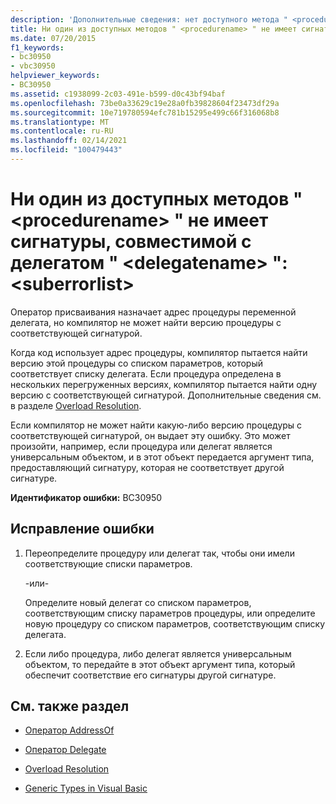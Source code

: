 ```yaml
---
description: 'Дополнительные сведения: нет доступного метода " <procedurename> " с сигнатурой, совместимой с делегатом " <delegatename> ":<suberrorlist>'
title: Ни один из доступных методов " <procedurename> " не имеет сигнатуры, совместимой с делегатом " <delegatename> ":<suberrorlist>
ms.date: 07/20/2015
f1_keywords:
- bc30950
- vbc30950
helpviewer_keywords:
- BC30950
ms.assetid: c1938099-2c03-491e-b599-d0c43bf94baf
ms.openlocfilehash: 73be0a33629c19e28a0fb39828604f23473df29a
ms.sourcegitcommit: 10e719780594efc781b15295e499c66f316068b8
ms.translationtype: MT
ms.contentlocale: ru-RU
ms.lasthandoff: 02/14/2021
ms.locfileid: "100479443"
---
```

# <a name="no-accessible-method-procedurename-has-a--signature-compatible-with-delegate-delegatenamesuberrorlist"></a>Ни один из доступных методов " \<procedurename> " не имеет сигнатуры, совместимой с делегатом " \<delegatename> ":\<suberrorlist>

Оператор присваивания назначает адрес процедуры переменной делегата, но компилятор не может найти версию процедуры с соответствующей сигнатурой.  
  
 Когда код использует адрес процедуры, компилятор пытается найти версию этой процедуры со списком параметров, который соответствует списку делегата. Если процедура определена в нескольких перегруженных версиях, компилятор пытается найти одну версию с соответствующей сигнатурой. Дополнительные сведения см. в разделе [Overload Resolution](../programming-guide/language-features/procedures/overload-resolution.md).  
  
 Если компилятор не может найти какую-либо версию процедуры с соответствующей сигнатурой, он выдает эту ошибку. Это может произойти, например, если процедура или делегат является универсальным объектом, и в этот объект передается аргумент типа, предоставляющий сигнатуру, которая не соответствует другой сигнатуре.  
  
 **Идентификатор ошибки:** BC30950  
  
## <a name="to-correct-this-error"></a>Исправление ошибки  
  
1. Переопределите процедуру или делегат так, чтобы они имели соответствующие списки параметров.  
  
     -или-  
  
     Определите новый делегат со списком параметров, соответствующим списку параметров процедуры, или определите новую процедуру со списком параметров, соответствующим списку делегата.  
  
2. Если либо процедура, либо делегат является универсальным объектом, то передайте в этот объект аргумент типа, который обеспечит соответствие его сигнатуры другой сигнатуре.  
  
## <a name="see-also"></a>См. также раздел

- [Оператор AddressOf](../language-reference/operators/addressof-operator.md)
- [Оператор Delegate](../language-reference/statements/delegate-statement.md)

- [Overload Resolution](../programming-guide/language-features/procedures/overload-resolution.md)
- [Generic Types in Visual Basic](../programming-guide/language-features/data-types/generic-types.md)
